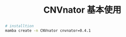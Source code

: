 # <p align='center'> CNVnator 基本使用 </p>

```bash
# installtion
mamba create -n CNVnator cnvnator=0.4.1

```
